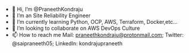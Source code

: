 - 👋 Hi, I’m @PraneethKondraju
- 👀 I’m an Site Reliability Engineer
- 🌱 I’m currently learning Python, OCP, AWS, Terraform, Docker,etc...
- 💞️ I’m looking to collaborate on AWS DevOps Culture
- 📫 How to reach me Mail: praneethkondraju@protonmail.com; Twitter: @saipraneeth05; LinkedIn: kondrajupraneeth

<!---
saipraneeth5/saipraneeth5 is a ✨ special ✨ repository because its `README.md` (this file) appears on your GitHub profile.
You can click the Preview link to take a look at your changes.
--->
